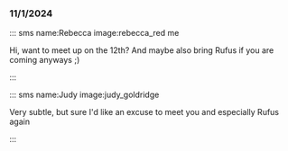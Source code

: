 ### 11/1/2024

::: sms name:Rebecca image:rebecca_red me

Hi, want to meet up on the 12th? And maybe also bring Rufus if you are coming anyways ;)

:::

::: sms name:Judy image:judy_goldridge

Very subtle, but sure I'd like an excuse to meet you and especially Rufus again

:::
